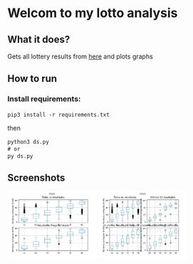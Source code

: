 # Welcom to my lotto analysis

## What it does?

Gets all lottery results from [here](redeloteria.com.br) and plots graphs

## How to run

### Install requirements:

```
pip3 install -r requirements.txt
```

then

```
python3 ds.py
# or
py ds.py
```

## Screenshots

[<img width=200 alt="Todos os resultados" src="screenshots/results.png?raw=true">](screenshots/results.png)
[<img width=200 alt="Todos os resultados" src="screenshots/4results.png?raw=true">](screenshots/4results.png)
